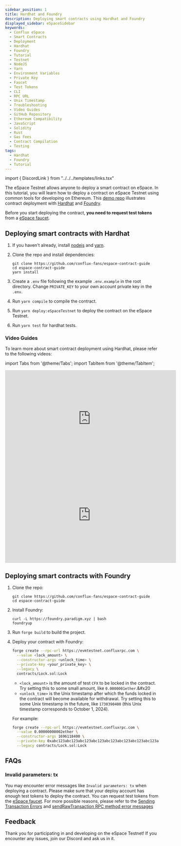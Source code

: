 ```yaml
---
sidebar_position: 1
title: Hardhat and Foundry
description: Deploying smart contracts using Hardhat and Foundry
displayed_sidebar: eSpaceSidebar
keywords:
  - Conflux eSpace
  - Smart Contracts
  - Deployment
  - Hardhat
  - Foundry
  - Tutorial
  - Testnet
  - NodeJS
  - Yarn
  - Environment Variables
  - Private Key
  - Faucet
  - Test Tokens
  - CLI
  - RPC URL
  - Unix Timestamp
  - Troubleshooting
  - Video Guides
  - GitHub Repository
  - Ethereum Compatibility
  - JavaScript
  - Solidity
  - Rust
  - Gas Fees
  - Contract Compilation
  - Testing
tags:
  - Hardhat
  - Foundry
  - Tutorial
---
```


import { DiscordLink } from "../../../templates/links.tsx"

The eSpace Testnet allows anyone to deploy a smart contract on eSpace. In this tutorial, you will learn how to deploy a contract on eSpace Testnet using common tools for developing on Ethereum. This [demo repo](https://github.com/conflux-fans/espace-contract-guide) illustrates contract deployment with [Hardhat](https://hardhat.org/) and [Foundry](https://github.com/foundry-rs/foundry).

Before you start deploying the contract, **you need to request test tokens** from a [eSpace faucet](https://efaucet.confluxnetwork.org/).

## Deploying smart contracts with Hardhat

1. If you haven't already, install [nodejs](https://nodejs.org/en/download/) and [yarn](https://classic.yarnpkg.com/lang/en/docs/install).

2. Clone the repo and install dependencies:

   ```shell
   git clone https://github.com/conflux-fans/espace-contract-guide
   cd espace-contract-guide
   yarn install
   ```

3. Create a `.env` file following the example `.env.example` in the root directory. Change `PRIVATE_KEY` to your own account private key in the `.env`.

4. Run `yarn compile` to compile the contract.

5. Run `yarn deploy:eSpaceTestnet` to deploy the contract on the eSpace Testnet.

6. Run `yarn test` for hardhat tests.

### Video Guides

To learn more about smart contract deployment using Hardhat, please refer to the following videos:

import Tabs from '@theme/Tabs';
import TabItem from '@theme/TabItem';

<Tabs>
<TabItem value="overview" label="Hardhat Overview">
<iframe width="560" height="315" src="https://www.youtube.com/embed/p0Bzc2Y_0Kc?si=sfchFwTtSHlHyK4w" title="YouTube video player" frameborder="0" allow="accelerometer; autoplay; clipboard-write; encrypted-media; gyroscope; picture-in-picture; web-share" allowfullscreen></iframe>
</TabItem>

<TabItem value="tutorial" label="Hardhat Tutorial">
<iframe width="560" height="315" src="https://www.youtube.com/embed/SBzhyV3TSGg?si=HXxu0XdHAsNNJPkf" title="YouTube video player" frameborder="0" allow="accelerometer; autoplay; clipboard-write; encrypted-media; gyroscope; picture-in-picture; web-share" allowfullscreen></iframe>
</TabItem>

</Tabs>

## Deploying smart contracts with Foundry

1. Clone the repo:

   ```shell
   git clone https://github.com/conflux-fans/espace-contract-guide
   cd espace-contract-guide
   ```

2. Install Foundry:

   ```shell
   curl -L https://foundry.paradigm.xyz | bash
   foundryup
   ```

3. Run `forge build` to build the project.

4. Deploy your contract with Foundry:

   ```bash
   forge create --rpc-url https://evmtestnet.confluxrpc.com \
     --value <lock_amount> \
     --constructor-args <unlock_time> \
     --private-key <your_private_key> \
     --legacy \
     contracts/Lock.sol:Lock
   ```

   - `<lock_amount>` is the amount of test `CFX` to be locked in the contract. Try setting this to some small amount, like `0.0000001ether`.&#x20
   - `<unlock_time>` is the Unix timestamp after which the funds locked in the contract will become available for withdrawal. Try setting this to some Unix timestamp in the future, like `1730390400` (this Unix timestamp corresponds to October 1, 2024).

   For example:

   ```bash
   forge create --rpc-url https://evmtestnet.confluxrpc.com \
     --value 0.00000000002ether \
     --constructor-args 1696118400 \
     --private-key 0xabc123abc123abc123abc123abc123abc123abc123abc123abc123abc123abc1 \
     --legacy contracts/Lock.sol:Lock
   ```

## FAQs

### Invalid parameters: tx

You may encounter error messages like `Invalid parameters: tx` when deploying a contract. Please make sure that your deploy account has enough test tokens to deploy the contract. You can request test tokens from the [eSpace faucet](https://efaucet.confluxnetwork.org/).
For more possible reasons, please refer to the [Sending Transaction Errors](/docs/core/core-space-basics/transactions/send-tx-error) and [sendRawTransaction RPC method error messages](/docs/core/build/json-rpc/rpc-behaviour/cfx_sendTransaction-errors.md)

## Feedback

Thank you for participating in and developing on the eSpace Testnet! If you encounter any issues, join our <DiscordLink>Discord</DiscordLink> and ask us in it.
